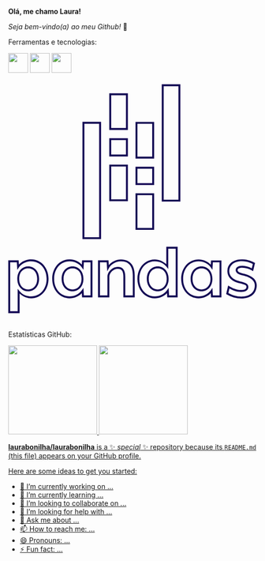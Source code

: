 **Olá, me chamo Laura!**

*Seja bem-vindo(a) ao meu Github!* 👋

Ferramentas e tecnologias:

<img src="https://cdn.jsdelivr.net/gh/devicons/devicon@latest/icons/python/python-original.svg" width="40" height="40"/> <img src="https://cdn.jsdelivr.net/gh/devicons/devicon@latest/icons/selenium/selenium-original.svg" width="40" height="40"/> <img src="https://cdn.jsdelivr.net/gh/devicons/devicon@latest/icons/azuresqldatabase/azuresqldatabase-original.svg" width="40" height="40"/>
<svg xmlns="http://www.w3.org/2000/svg" viewBox="0 0 128 128"><path fill="#130754" d="M79.072 5.153v60.318h9.589V5.153Zm.992.992h7.605V64.48h-7.605ZM52.03 9.798V28.64h9.587V9.799Zm.992.993h7.603v16.856h-7.603Zm-14.8 13.682v60.32h9.587v-60.32Zm27.331.023v18.84h9.587v-18.84Zm-26.339.97h7.603V83.8h-7.603zm27.331.022h7.603v16.855h-7.603zm-14.515 7.37v9.413h9.587V32.86zm.992.993h7.603v7.428h-7.603Zm-.992 12.608V65.3h9.587V46.46Zm.992.993h7.603v16.856h-7.603Zm12.531.1v9.413h9.587v-9.413zm.992.993h7.603v7.428h-7.603Zm-.992 12.641v18.84h9.587v-18.84Zm.992.992h7.603v16.855h-7.603zm14.872 26.526v8.976c-1.63-1.537-3.741-2.47-5.928-2.47-5.164 0-8.97 4.364-8.97 10.005 0 5.642 3.813 10.008 8.97 10.008 2.298 0 4.638-.942 6.289-2.67l.128 2.172h5.343V88.704Zm.993.992h3.847v24.037H82.84l-.227-3.873-.82 1.21c-1.392 2.051-3.91 3.16-6.304 3.16-4.602 0-7.978-3.811-7.978-9.015 0-5.204 3.367-9.014 7.978-9.014 2.281 0 4.6.95 6.035 2.774l.886 1.126zm38.046 5.469c-2.531 0-4.435.698-5.705 1.816a5.518 5.518 0 0 0-1.884 4.186c0 1.375.44 2.736 1.477 3.852 1.036 1.116 2.64 1.978 4.918 2.473 1.217.29 2.152.554 2.714.855.564.302.734.525.734.994 0 .605-.209.915-.66 1.178-.452.263-1.189.413-2.098.413-2.53 0-4.653-1.075-6.085-1.934l-.583-.349-1.03 4.363.31.186a14.655 14.655 0 0 0 7.47 2.114h.004c2.399 0 4.387-.615 5.787-1.787 1.4-1.171 2.174-2.899 2.174-4.955 0-1.342-.552-2.654-1.715-3.715-1.163-1.062-2.915-1.888-5.35-2.402l.013.002c-.94-.224-1.695-.474-2.16-.763-.464-.29-.633-.533-.633-.965 0-.396.127-.635.492-.863.365-.227 1.01-.392 1.93-.393a9.988 9.988 0 0 1 4.962 1.432l.577.349 1.031-4.205-.321-.188c-.649-.375-3.262-1.694-6.369-1.694zm-108.693.029c-2.298-.003-4.639.94-6.291 2.668l-.13-2.159H0v27.144h5.833v-10.103c1.631 1.538 3.74 2.471 5.929 2.471 5.156.002 8.974-4.368 8.974-10.012s-3.817-10.01-8.972-10.01zm19.839.011c-5.166-.003-8.971 4.366-8.971 10.006 0 5.642 3.813 10.008 8.97 10.008 2.296 0 4.636-.943 6.288-2.67l.126 2.168 5.345.002V95.705h-5.345l-.126 2.173c-1.652-1.724-3.992-2.673-6.287-2.673Zm26.451.002c-2.438 0-4.77 1.155-6.261 2.954l-.153-2.456h-5.398v19.004h5.83v-10.548c0-1.086.549-2.109 1.378-2.866.829-.758 1.928-1.225 2.924-1.225 1.017 0 1.678.24 2.15.835.47.594.774 1.646.774 3.341v10.477h5.845v-11.217c0-2.298-.457-4.358-1.599-5.874-1.141-1.516-2.977-2.425-5.49-2.425zm40 .008c-5.164-.002-8.973 4.364-8.973 10.006 0 5.64 3.815 10.006 8.973 10.006 2.296.002 4.635-.94 6.287-2.669l.126 2.169h5.357V95.715h-5.357l-.126 2.173c-1.652-1.724-3.99-2.673-6.287-2.673zm22.403.942c2.59 0 4.785 1.02 5.539 1.419l-.545 2.217c-1.507-.79-3.153-1.282-4.86-1.314h-.01c-1.037 0-1.854.167-2.46.544a1.999 1.999 0 0 0-.959 1.704c0 .775.459 1.408 1.101 1.808.642.4 1.473.652 2.452.886l.008.001.006.003c2.317.488 3.903 1.265 4.887 2.164.985.899 1.392 1.902 1.392 2.98 0 1.815-.644 3.21-1.82 4.195-1.175.983-2.918 1.555-5.145 1.556-2.339-.018-4.615-.676-6.644-1.832l.553-2.347c1.48.839 3.49 1.783 6.002 1.783 1.01 0 1.9-.141 2.596-.546a2.31 2.31 0 0 0 1.153-2.037c0-.822-.517-1.474-1.257-1.87-.74-.396-1.724-.652-2.963-.946l-.004-.002h-.006c-2.14-.465-3.54-1.252-4.402-2.18-.861-.928-1.212-2.007-1.21-3.176 0-1.284.492-2.511 1.548-3.44 1.056-.93 2.698-1.57 5.048-1.57zm-108.694.029c4.602 0 7.981 3.812 7.981 9.017s-3.381 9.022-7.982 9.02c-2.284 0-4.598-.948-6.035-2.773l-.886-1.126v11.53H.992V96.697H4.41l.229 3.854.82-1.205c1.394-2.052 3.913-3.162 6.306-3.159Zm19.84.012c2.388 0 4.913 1.118 6.306 3.16l.82 1.204.224-3.864h3.415v17.029l-3.415-.002-.224-3.868-.822 1.209c-1.393 2.05-3.914 3.16-6.304 3.16-4.604 0-7.979-3.811-7.979-9.015 0-5.203 3.367-9.017 7.979-9.013zm26.451.002c2.283 0 3.742.76 4.698 2.029.956 1.269 1.4 3.112 1.4 5.277v10.225H60.29v-9.485c0-1.81-.302-3.093-.989-3.96-.686-.865-1.736-1.209-2.928-1.209-1.297 0-2.597.575-3.593 1.485-.997.91-1.7 2.182-1.702 3.599v9.556h-3.845v-17.02h3.471l.29 4.638.823-1.564c1.111-2.106 3.67-3.571 6.236-3.571zm40 .007c2.39 0 4.912 1.118 6.306 3.161l.82 1.204.225-3.865h3.426v17.027h-3.426l-.225-3.868-.822 1.208c-1.394 2.051-3.914 3.163-6.304 3.16-4.604 0-7.98-3.81-7.98-9.013 0-5.204 3.37-9.016 7.98-9.014zM10.262 98.79c-3.085 0-5.628 2.5-5.628 6.418 0 3.917 2.53 6.42 5.626 6.42 3.094 0 5.622-2.503 5.622-6.42s-2.528-6.418-5.62-6.418zm22.843 0c-3.085 0-5.626 2.502-5.626 6.42 0 3.917 2.53 6.42 5.626 6.42 3.094 0 5.626-2.503 5.626-6.418 0-3.914-2.532-6.407-5.624-6.422zm43.891.015c-3.096 0-5.628 2.504-5.628 6.42 0 3.918 2.532 6.418 5.626 6.421 3.096 0 5.626-2.503 5.626-6.42s-2.531-6.42-5.624-6.42zm22.56 0c-3.095 0-5.626 2.504-5.626 6.42 0 3.918 2.531 6.421 5.626 6.421s5.626-2.503 5.626-6.42-2.53-6.42-5.626-6.42zm-89.294.977c2.577 0 4.628 1.917 4.628 5.426 0 3.51-2.051 5.429-4.63 5.429-2.58 0-4.634-1.92-4.634-5.429 0-3.507 2.068-5.426 4.636-5.426zm22.84 0h.003c2.58.014 4.633 1.926 4.633 5.43 0 3.506-2.054 5.427-4.633 5.427-2.58 0-4.634-1.92-4.634-5.429 0-3.507 2.066-5.427 4.632-5.428zm43.894.015c2.577 0 4.632 1.92 4.632 5.429 0 3.508-2.054 5.428-4.634 5.428-2.58-.003-4.634-1.92-4.634-5.428 0-3.509 2.056-5.429 4.636-5.429zm22.56 0c2.58 0 4.634 1.92 4.634 5.429 0 3.508-2.055 5.428-4.634 5.428s-4.634-1.92-4.634-5.428c0-3.509 2.055-5.429 4.634-5.429z"/></svg>
          
          
Estatísticas GitHub:

<div>
<a href="https://github.com/laurabonilha">
<img loading="lazy" height="180em" src="https://github-readme-stats.vercel.app/api/top-langs/?username=laurabonilha&layout=compact&langs_count=7&theme=dracula"/>
<img loading="lazy" height="180em" src="https://github-readme-stats.vercel.app/api?username=laurabonilha&show_icons=true&theme=dracula&include_all_commits=true&count_private=true"/>
</div>

**laurabonilha/laurabonilha** is a ✨ _special_ ✨ repository because its `README.md` (this file) appears on your GitHub profile.

Here are some ideas to get you started:

- 🔭 I’m currently working on ...
- 🌱 I’m currently learning ...
- 👯 I’m looking to collaborate on ...
- 🤔 I’m looking for help with ...
- 💬 Ask me about ...
- 📫 How to reach me: ...
- 😄 Pronouns: ...
- ⚡ Fun fact: ...

